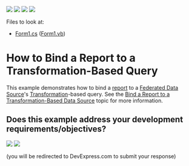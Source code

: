 <!-- default badges list -->
![](https://img.shields.io/endpoint?url=https://codecentral.devexpress.com/api/v1/VersionRange/294411225/21.1.3%2B)
[![](https://img.shields.io/badge/Open_in_DevExpress_Support_Center-FF7200?style=flat-square&logo=DevExpress&logoColor=white)](https://supportcenter.devexpress.com/ticket/details/T992926)
[![](https://img.shields.io/badge/📖_How_to_use_DevExpress_Examples-e9f6fc?style=flat-square)](https://docs.devexpress.com/GeneralInformation/403183)
[![](https://img.shields.io/badge/💬_Leave_Feedback-feecdd?style=flat-square)](#does-this-example-address-your-development-requirementsobjectives)
<!-- default badges end -->
Files to look at:

* [Form1.cs](./CS/Form1.cs) ([Form1.vb](./VB/Form1.vb))

# How to Bind a Report to a Transformation-Based Query

This example demonstrates how to bind a [report](https://docs.devexpress.com/XtraReports/2162?v=21.1) to a [Federated Data Source](https://docs.devexpress.com/XtraReports/400917?v=21.1)'s [Transformation](https://docs.devexpress.com/XtraReports/401985?v=21.1)-based query. See the [Bind a Report to a Transformation-Based Data Source](https://docs.devexpress.com/XtraReports/402101?v=21.1) topic for more information.
<!-- feedback -->
## Does this example address your development requirements/objectives?

[<img src="https://www.devexpress.com/support/examples/i/yes-button.svg"/>](https://www.devexpress.com/support/examples/survey.xml?utm_source=github&utm_campaign=Reporting-How-to-Bind-a-Report-to-a-Transformation-Based-Query&~~~was_helpful=yes) [<img src="https://www.devexpress.com/support/examples/i/no-button.svg"/>](https://www.devexpress.com/support/examples/survey.xml?utm_source=github&utm_campaign=Reporting-How-to-Bind-a-Report-to-a-Transformation-Based-Query&~~~was_helpful=no)

(you will be redirected to DevExpress.com to submit your response)
<!-- feedback end -->
